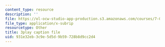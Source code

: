```yaml
---
content_type: resource
description: ''
file: https://ol-ocw-studio-app-production.s3.amazonaws.com/courses/7-012-introduction-to-biology-fall-2004/931e32eb3c9e5d5d9b59728b8d9cc2d4_m4Gvu90Ydw.vtt
file_type: application/x-subrip
resourcetype: Other
title: 3play caption file
uid: 931e32eb-3c9e-5d5d-9b59-728b8d9cc2d4
---
```

